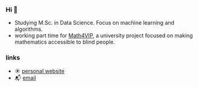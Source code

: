 ### Hi 👋

- Studying M.Sc. in Data Science. Focus on machine learning and algorithms.
- working part time for [Math4VIP](https://www.math4vip.org), a university project focused on making mathematics accessible to blind people.

### links
- ☀️ [personal website](https://moritz-gross.github.io/)
- 📬 [email](mailto:hi@mgross.dev)
